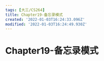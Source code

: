 ```yaml
---
tags: [大三/CS264]
title: Chapter19-备忘录模式
created: '2022-01-03T16:24:33.096Z'
modified: '2022-01-03T16:24:49.930Z'
---
```


# Chapter19-备忘录模式
